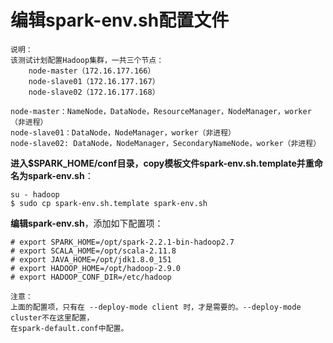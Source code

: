 编辑spark-env.sh配置文件
=================================================================================
```
说明：
该测试计划配置Hadoop集群，一共三个节点：
    node-master（172.16.177.166）
    node-slave01（172.16.177.167）
    node-slave02（172.16.177.168）

node-master：NameNode，DataNode，ResourceManager，NodeManager，worker（非进程）
node-slave01：DataNode，NodeManager，worker（非进程）
node-slave02: DataNode，NodeManager，SecondaryNameNode，worker（非进程）
```

**进入$SPARK_HOME/conf目录，copy模板文件spark-env.sh.template并重命名为spark-env.sh**：
```shell
su - hadoop
$ sudo cp spark-env.sh.template spark-env.sh
```
**编辑spark-env.sh**，添加如下配置项：
```shell
# export SPARK_HOME=/opt/spark-2.2.1-bin-hadoop2.7
# export SCALA_HOME=/opt/scala-2.11.8
# export JAVA_HOME=/opt/jdk1.8.0_151
# export HADOOP_HOME=/opt/hadoop-2.9.0
# export HADOOP_CONF_DIR=/etc/hadoop
```
```
注意：
上面的配置项，只有在 --deploy-mode client 时，才是需要的。--deploy-mode cluster不在这里配置，
在spark-default.conf中配置。
```
